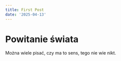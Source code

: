 ```yaml
---
title: First Post
date: '2025-04-13'
---
```


# Powitanie świata

Można wiele pisać, czy ma to sens, tego nie wie nikt.
